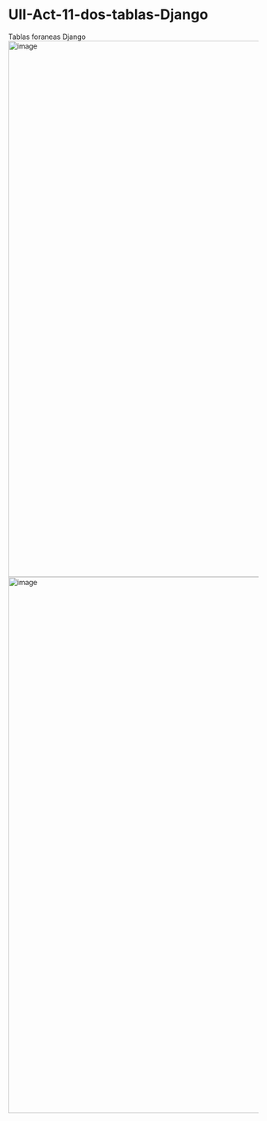 # UII-Act-11-dos-tablas-Django
Tablas foraneas Django
<img width="1919" height="1079" alt="image" src="https://github.com/user-attachments/assets/8c9f6a55-f541-40d5-bb5a-e453a57f7b1b" />
<img width="1919" height="1079" alt="image" src="https://github.com/user-attachments/assets/1e460a0a-0d97-4097-85e7-a32c8b52a2e6" />
